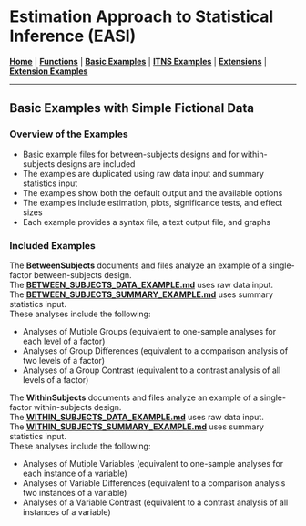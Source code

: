 # Estimation Approach to Statistical Inference (EASI)

[**Home**](https://github.com/cwendorf/EASI/) | 
[**Functions**](https://github.com/cwendorf/EASI/tree/master/A-Functions) | 
[**Basic Examples**](https://github.com/cwendorf/EASI/tree/master/B-BasicExamples) | 
[**ITNS Examples**](https://github.com/cwendorf/EASI/tree/master/C-ITNSExamples) | 
[**Extensions**](https://github.com/cwendorf/EASI/tree/master/D-Extensions) | 
[**Extension Examples**](https://github.com/cwendorf/EASI/tree/master/E-ExtensionExamples) 

---

## Basic Examples with Simple Fictional Data

### Overview of the Examples

- Basic example files for between-subjects designs and for within-subjects designs are included
- The examples are duplicated using raw data input and summary statistics input
- The examples show both the default output and the available options
- The examples include estimation, plots, significance tests, and effect sizes
- Each example provides a syntax file, a text output file, and graphs

### Included Examples

The **BetweenSubjects** documents and files analyze an example of a single-factor between-subjects design.  
The [**BETWEEN_SUBJECTS_DATA_EXAMPLE.md**](./BETWEEN_SUBJECTS_DATA_EXAMPLE.md) uses raw data input.  
The [**BETWEEN_SUBJECTS_SUMMARY_EXAMPLE.md**](./BETWEEN_SUBJECTS_SUMMARY_EXAMPLE.md) uses summary statistics input.  
These analyses include the following:

- Analyses of Mutiple Groups (equivalent to one-sample analyses for each level of a factor)
- Analyses of Group Differences (equivalent to a comparison analysis of two levels of a factor)
- Analyses of a Group Contrast (equivalent to a contrast analysis of all levels of a factor)

The **WithinSubjects** documents and files analyze an example of a single-factor within-subjects design.  
The [**WITHIN_SUBJECTS_DATA_EXAMPLE.md**](./WITHIN_SUBJECTS_DATA_EXAMPLE.md) uses raw data input.  
The [**WITHIN_SUBJECTS_SUMMARY_EXAMPLE.md**](./WITHIN_SUBJECTS_SUMMARY_EXAMPLE.md) uses summary statistics input.  
These analyses include the following:

- Analyses of Mutiple Variables (equivalent to one-sample analyses for each instance of a variable)
- Analyses of Variable Differences (equivalent to a comparison analysis two instances of a variable)
- Analyses of a Variable Contrast (equivalent to a contrast analysis of all instances of a variable)
